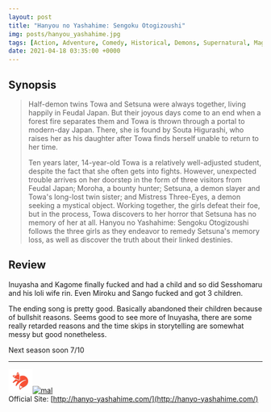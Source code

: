 ```yaml
---
layout: post
title: "Hanyou no Yashahime: Sengoku Otogizoushi"
img: posts/hanyou_yashahime.jpg 
tags: [Action, Adventure, Comedy, Historical, Demons, Supernatural, Magic, Fantasy, InuYasha]
date: 2021-04-18 03:35:00 +0000
---
```


## Synopsis
>Half-demon twins Towa and Setsuna were always together, living happily in Feudal Japan. But their joyous days come to an end when a forest fire separates them and Towa is thrown through a portal to modern-day Japan. There, she is found by Souta Higurashi, who raises her as his daughter after Towa finds herself unable to return to her time.
>
>Ten years later, 14-year-old Towa is a relatively well-adjusted student, despite the fact that she often gets into fights. However, unexpected trouble arrives on her doorstep in the form of three visitors from Feudal Japan; Moroha, a bounty hunter; Setsuna, a demon slayer and Towa's long-lost twin sister; and Mistress Three-Eyes, a demon seeking a mystical object. Working together, the girls defeat their foe, but in the process, Towa discovers to her horror that Setsuna has no memory of her at all. Hanyou no Yashahime: Sengoku Otogizoushi follows the three girls as they endeavor to remedy Setsuna's memory loss, as well as discover the truth about their linked destinies.

## Review
Inuyasha and Kagome finally fucked and had a child and so did Sesshomaru and his loli wife rin. Even Miroku and Sango fucked and got 3 children.

The ending song is pretty good. Basically abandoned their children because of bullshit reasons. Seems good to see more of Inuyasha, there are some really retarded reasons and the time skips in storytelling are somewhat messy but good nonetheless.
   
Next season soon 7/10

---

[![kitsu](..\assets\img\kitsu.png)](https://kitsu.io/anime/hanyou-no-yasha-hime)[![mal](..\assets\img\mal.ico)](https://myanimelist.net/anime/41911/Hanyou_no_Yashahime__Sengoku_Otogizoushi)  
Official Site: [http://hanyo-yashahime.com/](http://hanyo-yashahime.com/)  